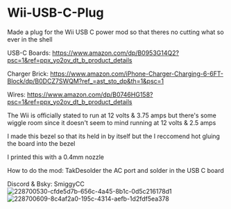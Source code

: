 # Wii-USB-C-Plug
Made a plug for the Wii USB C power mod so that theres no cutting what so ever in the shell

USB-C Boards: https://www.amazon.com/dp/B0953G14Q2?psc=1&ref=ppx_yo2ov_dt_b_product_details

Charger Brick: https://www.amazon.com/iPhone-Charger-Charging-6-6FT-Block/dp/B0DCZ7SWQM?ref_=ast_sto_dp&th=1&psc=1

Wires: https://www.amazon.com/dp/B0746HG158?psc=1&ref=ppx_yo2ov_dt_b_product_details

The Wii is officially stated to run at 12 volts & 3.75 amps but there's some wiggle room since it doesn't seem to mind running at 12 volts & 2.5 amps

I made this bezel so that its held in by itself but the I reccomend hot gluing the board into the bezel

I printed this with a 0.4mm nozzle

How to do the mod: TakDesolder the AC port and solder in the USB C board

Discord & Bsky: SmiggyCC
![228700530-cfde5d7b-656c-4a45-8b1c-0d5c216178d1](https://github.com/user-attachments/assets/8123aca0-6b9b-44fe-83b0-382934e1b86f)
![228700609-8c4af2a0-195c-4314-aefb-1d2fdf5ea378](https://github.com/user-attachments/assets/627b8c1b-5be4-4ac9-8649-1de7a36400a2)
